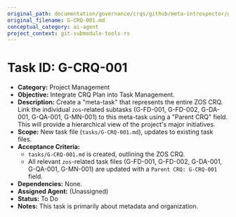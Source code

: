 ```yaml
---
original_path: documentation/governance/crqs/github/meta-introspector/git-submodule-tools-rs/tasks/G-CRQ-001.md
original_filename: G-CRQ-001.md
conceptual_category: ai-agent
project_context: git-submodule-tools-rs
---
```


# Task ID: G-CRQ-001

*   **Category:** Project Management
*   **Objective:** Integrate CRQ Plan into Task Management.
*   **Description:** Create a "meta-task" that represents the entire ZOS CRQ. Link the individual `zos`-related subtasks (G-FD-001, G-FD-002, G-DA-001, G-QA-001, G-MN-001) to this meta-task using a "Parent CRQ" field. This will provide a hierarchical view of the project's major initiatives.
*   **Scope:** New task file (`tasks/G-CRQ-001.md`), updates to existing task files.
*   **Acceptance Criteria:**
    *   `tasks/G-CRQ-001.md` is created, outlining the ZOS CRQ.
    *   All relevant `zos`-related task files (G-FD-001, G-FD-002, G-DA-001, G-QA-001, G-MN-001) are updated with a `Parent CRQ: G-CRQ-001` field.
*   **Dependencies:** None.
*   **Assigned Agent:** (Unassigned)
*   **Status:** To Do
*   **Notes:** This task is primarily about metadata and organization.
